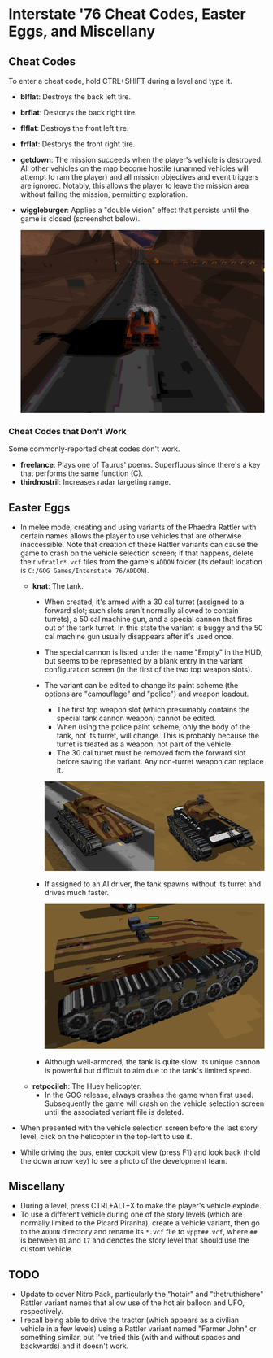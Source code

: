 # Interstate '76 Cheat Codes, Easter Eggs, and Miscellany

## Cheat Codes

To enter a cheat code, hold CTRL+SHIFT during a level and type it.

* **blflat**: Destroys the back left tire.
* **brflat**: Destorys the back right tire.
* **flflat**: Destroys the front left tire.
* **frflat**: Destorys the front right tire.
* **getdown**: The mission succeeds when the player's vehicle is destroyed. All other vehicles on the map become hostile (unarmed vehicles will attempt to ram the player) and all mission objectives and event triggers are ignored. Notably, this allows the player to leave the mission area without failing the mission, permitting exploration.
* **wiggleburger**: Applies a "double vision" effect that persists until the game is closed (screenshot below).

    ![Wiggleburder.](images/img-wiggleburger.png)

### Cheat Codes that Don't Work

Some commonly-reported cheat codes don't work.

* **freelance**: Plays one of Taurus' poems. Superfluous since there's a key that performs the same function (C).
* **thirdnostril**: Increases radar targeting range.

## Easter Eggs

* In melee mode, creating and using variants of the Phaedra Rattler with certain names allows the player to use vehicles that are otherwise inaccessible. Note that creation of these Rattler variants can cause the game to crash on the vehicle selection screen; if that happens, delete their `vfratlr*.vcf` files from the game's `ADDON` folder (its default location is `C:/GOG Games/Interstate 76/ADDON`).
  * **knat**: The tank.
    * When created, it's armed with a 30 cal turret (assigned to a forward slot; such slots aren't normally allowed to contain turrets), a 50 cal machine gun, and a special cannon that fires out of the tank turret. In this state the variant is buggy and the 50 cal machine gun usually disappears after it's used once.
    * The special cannon is listed under the name "Empty" in the HUD, but seems to be represented by a blank entry in the variant configuration screen (in the first of the two top weapon slots).
    * The variant can be edited to change its paint scheme (the options are "camouflage" and "police") and weapon loadout.
      * The first top weapon slot (which presumably contains the special tank cannon weapon) cannot be edited.
      * When using the police paint scheme, only the body of the tank, not its turret, will change. This is probably because the turret is treated as a weapon, not part of the vehicle.
      * The 30 cal turret must be removed from the forward slot before saving the variant. Any non-turret weapon can replace it.
    
      ![](images/img-tank.png)
    * If assigned to an AI driver, the tank spawns without its turret and drives much faster.

      ![](images/img-tank-npc.png)
    * Although well-armored, the tank is quite slow. Its unique cannon is powerful but difficult to aim due to the tank's limited speed.
  * **retpocileh**: The Huey helicopter.
    * In the GOG release, always crashes the game when first used. Subsequently the game will crash on the vehicle selection screen until the associated variant file is deleted.

* When presented with the vehicle selection screen before the last story level, click on the helicopter in the top-left to use it.
* While driving the bus, enter cockpit view (press F1) and look back (hold the down arrow key) to see a photo of the development team.

## Miscellany

* During a level, press CTRL+ALT+X to make the player's vehicle explode.
* To use a different vehicle during one of the story levels (which are normally limited to the Picard Piranha), create a vehicle variant, then go to the `ADDON` directory and rename its `*.vcf` file to `vppt##.vcf`, where `##` is between `01` and `17` and denotes the story level that should use the custom vehicle.

## TODO

* Update to cover Nitro Pack, particularly the "hotair" and "thetruthishere" Rattler variant names that allow use of the hot air balloon and UFO, respectively.
* I recall being able to drive the tractor (which appears as a civilian vehicle in a few levels) using a Rattler variant named "Farmer John" or something similar, but I've tried this (with and without spaces and backwards) and it doesn't work.